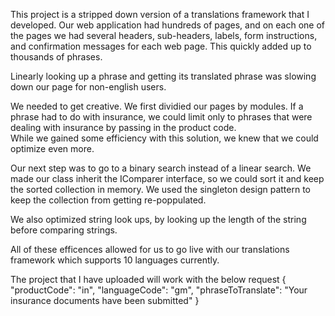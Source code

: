 This project is a stripped down version of a translations framework that I developed.  Our web application had hundreds of pages, and on each one of the pages we had several headers, sub-headers, labels, form instructions, and confirmation messages for each web page.  This quickly added up to thousands of phrases.  

Linearly looking up a phrase and getting its translated phrase was slowing down our page for non-english users.  

We needed to get creative.  We first dividied our pages by modules.  If a phrase had to do with insurance, we could limit only to phrases that were dealing with insurance by passing in the product code.  
While we gained some efficiency with this solution, we knew that we could optimize even more.  

Our next step was to go to a binary search instead of a linear search.  We made our class inherit the IComparer interface, so we could sort it and keep the sorted collection in memory.  We used the singleton design pattern to keep the collection from getting re-poppulated.  

We also optimized string look ups, by looking up the length of the string before comparing strings.  

All of these efficences allowed for us to go live with our translations framework which supports 10 languages currently.  

The project that I have uploaded will work with the below request
{
  "productCode": "in",
  "languageCode": "gm",
  "phraseToTranslate": "Your insurance documents have been submitted"
}
